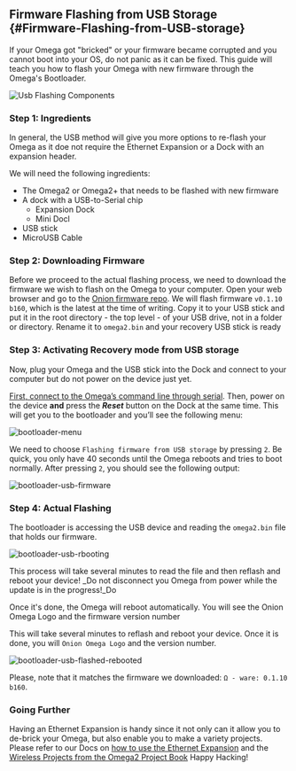 ## Firmware Flashing from USB Storage {#Firmware-Flashing-from-USB-storage}

If your Omega got "bricked" or your firmware became corrupted and you cannot boot into your OS, do not panic as it can be fixed. This guide will teach you how to flash your Omega with new firmware through the Omega's Bootloader.

![Usb Flashing Components](https://raw.githubusercontent.com/OnionIoT/Onion-Docs/master/Omega2/Documentation/Hardware-Overview/img/usb-firmware-flashing-components.jpg)

### Step 1: Ingredients

In general, the USB method will give you more options to re-flash your Omega as it doe not require the Ethernet Expansion or a Dock with an expansion header.

We will need the following ingredients:

* The Omega2 or Omega2+ that needs to be flashed with new firmware
* A dock with a USB-to-Serial chip
	* Expansion Dock
	* Mini Docl
* USB stick
* MicroUSB Cable

### Step 2: Downloading Firmware

Before we proceed to the actual flashing process, we need to download the firmware we wish to flash on the Omega to your computer. Open your web browser and go to the [Onion firmware repo](http://repo.onion.io/omega2/images/). We will flash firmware `v0.1.10 b160`, which is the latest at the time of writing. Copy it to your USB stick and put it in the root directory - the top level - of your USB drive, not in a folder or directory. Rename it to `omega2.bin` and your recovery USB stick is ready

### Step 3: Activating Recovery mode from USB storage

Now, plug your Omega and the USB stick into the Dock and connect to your computer but do not power on the device just yet.

[First, connect to the Omega’s command line through serial](https://docs.onion.io/omega2-docs/connecting-to-the-omega-terminal.html#connecting-to-the-omega-terminal-serial). Then, power on the device **and** press the **_Reset_** button on the Dock at the same time.  This will get you to the bootloader and you’ll see the following menu: 

![bootloader-menu](https://raw.githubusercontent.com/OnionIoT/Onion-Docs/master/Omega2/Documentation/Hardware-Overview/img/bootloader-menu.PNG)
<!-- Bootloader menu -->

We need to choose `Flashing firmware from USB storage` by pressing `2`. Be quick, you only have 40 seconds until the Omega reboots and tries to boot normally. After pressing `2`, you should see the following output:

![bootloader-usb-firmware](https://raw.githubusercontent.com/OnionIoT/Onion-Docs/master/Omega2/Documentation/Hardware-Overview/img/bootloader-usb-firmware.PNG)
<!-- Screenshot of the USB being recognized -->

### Step 4: Actual Flashing

The bootloader is accessing the USB device and reading the `omega2.bin` file that holds our firmware.

![bootloader-usb-rbooting](https://raw.githubusercontent.com/OnionIoT/Onion-Docs/master/Omega2/Documentation/Hardware-Overview/img/bootloader-usb-read-filehttps://raw.githubusercontent.com/OnionIoT/Onion-Docs/master/Omega2/Documentation/Hardware-Overview/img/bootloader-usb-rebooting.PNG)
<!-- Screenshot of the reading the omega2.bin file -->

This process will take several minutes to read the file and then reflash and reboot your device! _Do not disconnect you Omega from power while the update is in the progress!_Do

Once it's done, the Omega will reboot automatically. You will see the Onion Omega Logo and the firmware version number

This will take several minutes to reflash and reboot your device. Once it is done, you will `Onion Omega Logo` and the version number.

![bootloader-usb-flashed-rebooted](https://raw.githubusercontent.com/OnionIoT/Onion-Docs/master/Omega2/Documentation/Hardware-Overview/img/bootloader-usb-flashed-rebootedhttps://raw.githubusercontent.com/OnionIoT/Onion-Docs/master/Omega2/Documentation/Hardware-Overview/img/bootloader-menu.PNG)
<!-- Screenshot of the finished flashing -->

Please, note that it matches the firmware we downloaded: `Ω - ware: 0.1.10 b160`. 

### Going Further

Having an Ethernet Expansion is handy since it not only can it allow you to de-brick your Omega, but also enable you to make a variety projects. Please refer to our Docs on [how to use the Ethernet Expansion](https://docs.onion.io/omega2-docs/using-ethernet-expansion.html#using-ethernet-expansion) and the [Wireless Projects from the Omega2 Project Book](https://docs.onion.io/omega2-project-book-vol1/wireless-projects.html)
Happy Hacking!

